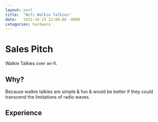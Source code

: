 ```yaml
---
layout: post
title:  "Wifi Walkie Talkies"
date:   2022-10-23 12:00:00 -0600
categories: hardware
---
```


# Sales Pitch

Walkie Talkies over wi-fi.

## Why?

Because walkie talkies are simple & fun & would be better if they could transcend the limitations of radio waves.

## Experience

